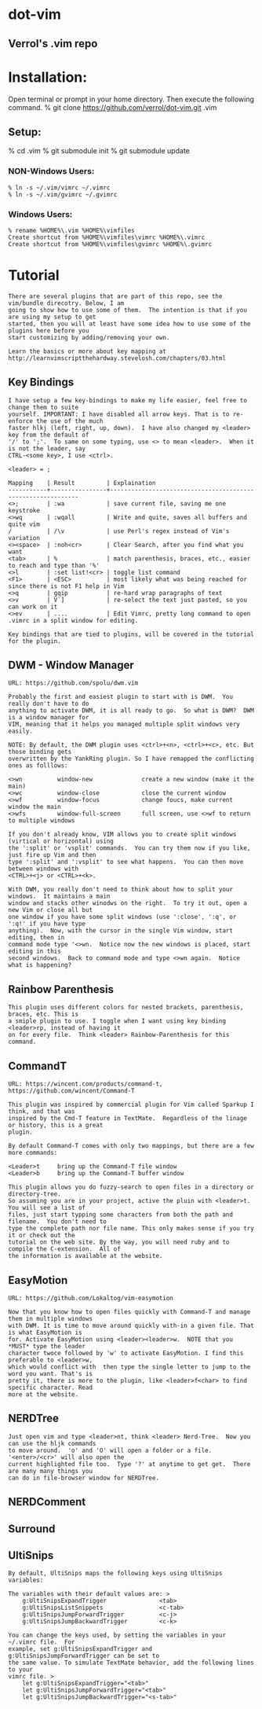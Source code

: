 dot-vim
=======

Verrol's .vim repo
------------------

# Installation:
  Open terminal or prompt in your home directory. Then execute the following command.
  % git clone https://github.com/verrol/dot-vim.git .vim

## Setup:
   % cd .vim
   % git submodule init
   % git submodule update

### NON-Windows Users:
    % ln -s ~/.vim/vimrc ~/.vimrc
    % ln -s ~/.vim/gvimrc ~/.gvimrc

### Windows Users:
    % rename %HOME%\.vim %HOME%\vimfiles
    Create shortcut from %HOME%\vimfiles\vimrc %HOME%\.vimrc
    Create shortcut from %HOME%\vimfiles\gvimrc %HOME%\.gvimrc

# Tutorial
    There are several plugins that are part of this repo, see the vim/bundle direcotry. Below, I am
    going to show how to use some of them.  The intention is that if you are using my setup to get
    started, then you will at least have some idea how to use some of the plugins here before you
    start customizing by adding/removing your own.

    Learn the basics or more about key mapping at
    http://learnvimscriptthehardway.stevelosh.com/chapters/03.html

## Key Bindings
    I have setup a few key-bindings to make my life easier, feel free to change them to suite
    yourself. IMPORTANT: I have disabled all arrow keys. That is to re-enforce the use of the much
    faster hlkj (left, right, up, down).  I have also changed my <leader> key from the default of
    '/' to ';'.  To same on some typing, use <> to mean <leader>.  When it is not the leader, say
    CTRL-<some key>, I use <ctrl>.

    <leader> = ;

    Mapping    | Result         | Explaination
    -----------+----------------+-------------------------------------------------------------
    <>;        | :wa            | save current file, saving me one keystroke
    <>wq       | :wqall         | Write and quite, saves all buffers and quite vim
    /          | /\v            | use Perl's regex instead of Vim's variation
    <><space>  | :noh<cr>       | Clear Search, after you find what you want
    <tab>      | %              | match parenthesis, braces, etc., easier to reach and type than '%'
    <>l        | :set list!<cr> | toggle list command
    <F1>       | <ESC>          | most likely what was being reached for since there is not F1 help in Vim
    <>q        | gqip           | re-hard wrap paragraphs of text
    <>v        | V`]            | re-select the text just pasted, so you can work on it
    <>ev       | ....           | Edit Vimrc, pretty long command to open .vimrc in a split window for editing.

    Key bindings that are tied to plugins, will be covered in the tutorial for the plugin.

## DWM - Window Manager
    URL: https://github.com/spolu/dwm.vim

    Probably the first and easiest plugin to start with is DWM.  You really don't have to do
    anything to activate DWM, it is all ready to go.  So what is DWM?  DWM is a window manager for
    VIM, meaning that it helps you managed multiple split windows very easily.

    NOTE: By default, the DWM plugin uses <ctrl>+<n>, <ctrl>+<c>, etc. But those binding gets
    overwritten by the YankRing plugin. So I have remapped the conflicting ones as folllows:

    <>wn          window-new              create a new window (make it the main)
    <>wc          window-close            close the current window
    <>wf          window-focus            change foucs, make current window the main
    <>wfs         window-full-screen      full screen, use <>wf to return to multiple windows
    
    If you don't already know, VIM allows you to create split windows (virtical or horizontal) using
    the ':split' or 'vsplit' commands.  You can try them now if you like, just fire up Vim and then
    type ':split' and ':vsplit' to see what happens.  You can then move between windows with
    <CTRL>+<j> or <CTRL>+<k>.

    With DWM, you really don't need to think about how to split your windows.  It maintains a main
    window and stacks other winodws on the right.  To try it out, open a new Vim or close all but
    one window if you have some split windows (use ':close', ':q', or ':q!' if you have type
    anything).  Now, with the cursor in the single Vim window, start editing, then in
    command mode type '<>wn.  Notice now the new windows is placed, start editing in this
    second windows.  Back to command mode and type <>wn again.  Notice what is happening?

## Rainbow Parenthesis
    This plugin uses different colors for nested brackets, parenthesis, braces, etc. This is
    a smiple plugin to use. I toggle when I want using key binding <leader>rp, instead of having it
    on for every file.  Think <leader> Rainbow-Parenthesis for this command.

## CommandT
    URL: https://wincent.com/products/command-t, https://github.com/wincent/Command-T

    This plugin was inspired by commercial plugin for Vim called Sparkup I think, and that was
    inspired by the Cmd-T feature in TextMate.  Regardless of the linage or history, this is a great
    plugin.
    
    By default Command-T comes with only two mappings, but there are a few more commands:

    <Leader>t     bring up the Command-T file window
    <Leader>b     bring up the Command-T buffer window

    This plugin allows you do fuzzy-search to open files in a directory or directory-tree.
    So assuming you are in your project, active the pluin with <leader>t.  You will see a list of
    files, just start typping some characters from both the path and filename.  You don't need to
    type the complete path nor file name. This only makes sense if you try it or check out the
    tutorial on the web site. By the way, you will need ruby and to compile the C-extension.  All of
    the information is available at the website.

## EasyMotion
    URL: https://github.com/Lokaltog/vim-easymotion

    Now that you know how to open files quickly with Command-T and manage them in multiple windows
    with DWM. It is time to move around quickly with-in a given file. That is what EasyMotion is
    for. Activate EasyMotion using <leader><leader>w.  NOTE that you *MUST* type the leader
    character twoce followed by 'w' to activate EasyMotion. I find this preferable to <leader>w,
    which would conflict with  then type the single letter to jump to the word you want. That's is
    pretty it, there is more to the plugin, like <leader>f<char> to find specific character. Read
    more at the website.

## NERDTree

    Just open vim and type <leader>nt, think <leader> Nerd-Tree.  Now you can use the hljk commands
    to move around.  'o' and 'O' will open a folder or a file.  '<enter>/<cr>' will also open the
    current highlighted file too.  Type '?' at anytime to get get.  There are many many things you
    can do in file-browser window for NERDTree.

## NERDComment

## Surround

## UltiSnips
    By default, UltiSnips maps the following keys using UltiSnips variables:
    
    The variables with their default values are: >
        g:UltiSnipsExpandTrigger               <tab>
        g:UltiSnipsListSnippets                <c-tab>
        g:UltiSnipsJumpForwardTrigger          <c-j>
        g:UltiSnipsJumpBackwardTrigger         <c-k>

    You can change the keys used, by setting the variables in your ~/.vimrc file.  For
    example, set g:UltiSnipsExpandTrigger and g:UltiSnipsJumpForwardTrigger can be set to
    the same value. To simulate TextMate behavior, add the following lines to your
    vimrc file. >
        let g:UltiSnipsExpandTrigger="<tab>"
        let g:UltiSnipsJumpForwardTrigger="<tab>"
        let g:UltiSnipsJumpBackwardTrigger="<s-tab>"
